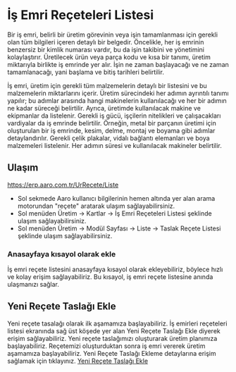 
# İş Emri Reçeteleri Listesi

Bir iş emri, belirli bir üretim görevinin veya işin tamamlanması için gerekli olan tüm bilgileri içeren detaylı bir belgedir. 
Öncelikle, her iş emrinin benzersiz bir kimlik numarası vardır, bu da işin takibini ve yönetimini kolaylaştırır. 
Üretilecek ürün veya parça kodu ve kısa bir tanımı, üretim miktarıyla birlikte iş emrinde yer alır. 
İşin ne zaman başlayacağı ve ne zaman tamamlanacağı, yani başlama ve bitiş tarihleri belirtilir.

İş emri, üretim için gerekli tüm malzemelerin detaylı bir listesini ve bu malzemelerin miktarlarını içerir. 
Üretim sürecindeki her adımın ayrıntılı tanımı yapılır; bu adımlar arasında hangi makinelerin kullanılacağı ve her bir adımın ne kadar süreceği belirtilir. 
Ayrıca, üretimde kullanılacak makine ve ekipmanlar da listelenir. Gerekli iş gücü, işçilerin nitelikleri ve çalışacakları vardiyalar da iş emrinde belirtilir.
Örneğin, metal bir parçanın üretimi için oluşturulan bir iş emrinde, kesim, delme, montaj ve boyama gibi adımlar detaylandırılır. 
Gerekli çelik plakalar, vidalı bağlantı elemanları ve boya malzemeleri listelenir. 
Her adımın süresi ve kullanılacak makineler belirtilir.

## Ulaşım

https://erp.aaro.com.tr/UrRecete/Liste

- Sol sekmede Aaro kullanıcı bilgilerinin hemen altında yer alan arama motorundan "reçete" aratarak ulaşım sağlayabilirsiniz.
- Sol menüden Üretim -> Kartlar -> İş Emri Reçeteleri Listesi şeklinde ulaşım sağlayabilirsiniz.
- Sol menüden Üretim -> Modül Sayfası -> Liste -> Taslak Reçete Listesi şeklinde ulaşım sağlayabilirsiniz.

### Anasayfaya kısayol olarak ekle 

İş emri reçete listesini anasayfaya kısayol olarak ekleyebiliriz, böylece hızlı ve kolay erişim sağlayabiliriz.
Bu kısayol, iş emri reçete listesine anında ulaşmanızı sağlar.

## Yeni Reçete Taslağı Ekle

Yeni reçete tasalağı olarak ilk aşamamıza başlayabiliriz. 
İş emirleri reçeteleri listesi ekranında sağ üst köşede yer alan Yeni Reçete Taslağı Ekle diyerek erişim sağlayabiliriz.
Yeni reçete taslağımızı oluşturarak üretim planımıza başlayabiliriz. 
Reçetemizi oluşturduktan sonra iş emri vererek üretim aşamamıza başlayabiliriz.
Yeni Reçete Taslağı Ekleme detaylarına erişim sağlamak için tıklayınız. [Yeni Reçete Taslağı Ekle](../Uretim/YeniReceteTaslagiEkle.md)